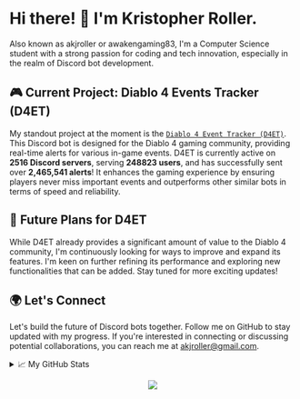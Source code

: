 # Hi there! 👋 I'm Kristopher Roller.

Also known as akjroller or awakengaming83, I'm a Computer Science student with a strong passion for coding and tech innovation, especially in the realm of Discord bot development.

## 🎮 Current Project: Diablo 4 Events Tracker (D4ET)
My standout project at the moment is the [`Diablo 4 Event Tracker (D4ET)`](https://discord.com/oauth2/authorize?client_id=1118297246379806781&permissions=2147568640&scope=bot%20applications.commands). This Discord bot is designed for the Diablo 4 gaming community, providing real-time alerts for various in-game events. D4ET is currently active on **2516 Discord servers**, serving **248823 users**, and has successfully sent over **2,465,541 alerts**! It enhances the gaming experience by ensuring players never miss important events and outperforms other similar bots in terms of speed and reliability.

## 🚀 Future Plans for D4ET
While D4ET already provides a significant amount of value to the Diablo 4 community, I'm continuously looking for ways to improve and expand its features. I'm keen on further refining its performance and exploring new functionalities that can be added. Stay tuned for more exciting updates!

## 🌍 Let's Connect
Let's build the future of Discord bots together. Follow me on GitHub to stay updated with my progress. If you're interested in connecting or discussing potential collaborations, you can reach me at [akjroller@gmail.com](mailto:akjroller@gmail.com).

<details>
<summary>📈 My GitHub Stats</summary>
<br>
<p align="center">
  <a href="https://github.com/akjroller">
    <img src="https://github-profile-summary-cards.vercel.app/api/cards/profile-details?username=akjroller&theme=transparent" alt="GitHub Profile Summary" />
  </a>
  <a href="https://github.com/akjroller">
    <img src="https://github-profile-summary-cards.vercel.app/api/cards/most-commit-language?username=akjroller&theme=transparent" alt="Top Languages" />
  </a>
  <a href="https://github.com/akjroller">
    <img src="https://github-profile-summary-cards.vercel.app/api/cards/stats?username=akjroller&theme=transparent" alt="GitHub Stats" />
  </a>
   <a href="https://github.com/akjroller">
    <img src="https://github-readme-stats.vercel.app/api/top-langs/?username=akjroller&langs_count=10&exclude_repo=&hide=jupyter%20notebook,vim%20script,cmake,makefile,batchfile,emacs%20lisp,css,html&layout=default&card_width=699&hide_border=true&theme=transparent" />
  </a>
</p>
</details>

<p align="center">
  <a href="https://github.com/akjroller">
    <img src="https://komarev.com/ghpvc/?username=akjroller&color=blue&style=flat)" />
  </a>
</p>
